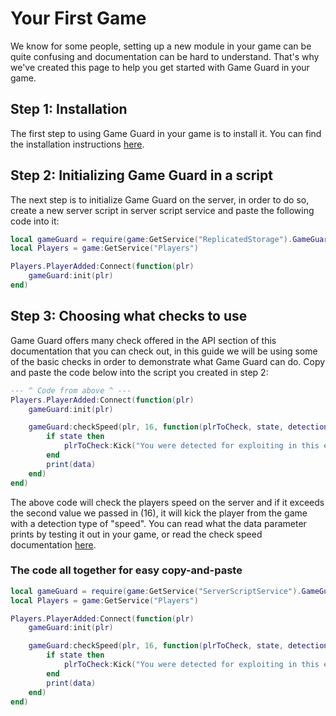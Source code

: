 # Your First Game
We know for some people, setting up a new module in your game can be quite confusing and documentation can be hard to understand. That's why we've created this page to help you get started with Game Guard in your game.

## Step 1: Installation
The first step to using Game Guard in your game is to install it. You can find the installation instructions [here](installation.md).

## Step 2: Initializing Game Guard in a script
The next step is to initialize Game Guard on the server, in order to do so, create a new server script in server script service and paste the following code into it:
```lua linenums="1"
local gameGuard = require(game:GetService("ReplicatedStorage").GameGuard)
local Players = game:GetService("Players")

Players.PlayerAdded:Connect(function(plr)
    gameGuard:init(plr)
end)
```

## Step 3: Choosing what checks to use
Game Guard offers many check offered in the API section of this documentation that you can check out, in this guide we will be using some of the basic checks in order to demonstrate what Game Guard can do.
Copy and paste the code below into the script you created in step 2:
```lua linenums="1"
--- ^ Code from above ^ ---
Players.PlayerAdded:Connect(function(plr)
    gameGuard:init(plr)

    gameGuard:checkSpeed(plr, 16, function(plrToCheck, state, detectionType, data)
        if state then
            plrToCheck:Kick("You were detected for exploiting in this experience. Detection: " .. detectionType .. ".")
        end
        print(data)
    end)
end)
```
The above code will check the players speed on the server and if it exceeds the second value we passed in (16), it will kick the player from the game with a detection type of "speed". You can read what the data parameter prints by testing it out in your game, or read the check speed documentation [here](api/check-speed.md).

### The code all together for easy copy-and-paste

```lua linenums="1"
local gameGuard = require(game:GetService("ServerScriptService").GameGuard)
local Players = game:GetService("Players")

Players.PlayerAdded:Connect(function(plr)
    gameGuard:init(plr)

    gameGuard:checkSpeed(plr, 16, function(plrToCheck, state, detectionType, data)
        if state then
            plrToCheck:Kick("You were detected for exploiting in this experience. Detection: " .. detectionType .. ".")
        end
        print(data)
    end)
end)
```
